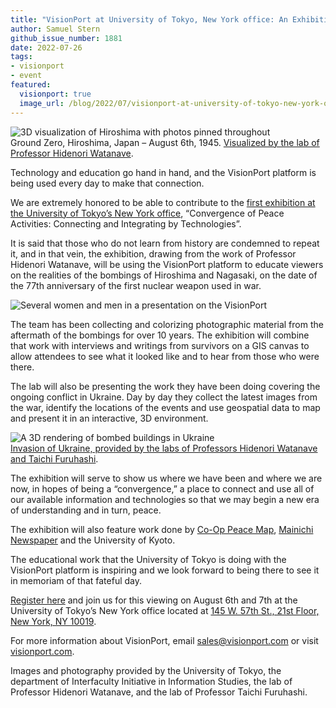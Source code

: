```yaml
---
title: "VisionPort at University of Tokyo, New York office: An Exhibition for Peace on August 6th and 7th"
author: Samuel Stern
github_issue_number: 1881
date: 2022-07-26
tags:
- visionport
- event
featured:
  visionport: true
  image_url: /blog/2022/07/visionport-at-university-of-tokyo-new-york-office/ground-zero.webp
---
```


![3D visualization of Hiroshima with photos pinned throughout](/blog/2022/07/visionport-at-university-of-tokyo-new-york-office/ground-zero.webp)<br>
Ground Zero, Hiroshima, Japan – August 6th, 1945. [Visualized by the lab of Professor Hidenori Watanave](https://hiroshima.mapping.jp/index_en.html).

Technology and education go hand in hand, and the VisionPort platform is being used every day to make that connection. 

We are extremely honored to be able to contribute to the [first exhibition at the University of Tokyo’s New York office](https://labo.wtnv.jp/2022/07/convergence2022en.html), “Convergence of Peace Activities: Connecting and Integrating by Technologies”.

It is said that those who do not learn from history are condemned to repeat it, and in that vein, the exhibition, drawing from the work of Professor Hidenori Watanave, will be using the VisionPort platform to educate viewers on the realities of the bombings of Hiroshima and Nagasaki, on the date of the 77th anniversary of the first nuclear weapon used in war.

![Several women and men in a presentation on the VisionPort](/blog/2022/07/visionport-at-university-of-tokyo-new-york-office/utokyo-visionport.webp)

The team has been collecting and colorizing photographic material from the aftermath of the bombings for over 10 years. The exhibition will combine that work with interviews and writings from survivors on a GIS canvas to allow attendees to see what it looked like and to hear from those who were there.

The lab will also be presenting the work they have been doing covering the ongoing conflict in Ukraine. Day by day they collect the latest images from the war, identify the locations of the events and use geospatial data to map and present it in an interactive, 3D environment.

![A 3D rendering of bombed buildings in Ukraine](/blog/2022/07/visionport-at-university-of-tokyo-new-york-office/ukraine.webp)<br>
[Invasion of Ukraine, provided by the labs of Professors Hidenori Watanave and Taichi Furuhashi](https://www.u-tokyo.ac.jp/focus/en/features/z1304_00194.html).

The exhibition will serve to show us where we have been and where we are now, in hopes of being a “convergence,” a place to connect and use all of our available information and technologies so that we may begin a new era of understanding and in turn, peace.

The exhibition will also feature work done by [Co-Op Peace Map](https://coop.archiving.jp/), [Mainichi Newspaper](https://mainichi.jp/english/) and the University of Kyoto. 

The educational work that the University of Tokyo is doing with the VisionPort platform is inspiring and we look forward to being there to see it in memoriam of that fateful day.  

[Register here](https://convergence_peace_activities.eventbrite.com/) and join us for this viewing on August 6th and 7th at the University of Tokyo’s New York office located at [145 W. 57th St., 21st Floor, New York, NY 10019](https://goo.gl/maps/Kgd9rFf3eBU1oR2t7).

For more information about VisionPort, email [sales@visionport.com](mailto:sales@visionport.com) or visit [visionport.com](https://www.visionport.com/).

Images and photography provided by the University of Tokyo, the department of Interfaculty Initiative in Information Studies, the lab of Professor Hidenori Watanave, and the lab of Professor Taichi Furuhashi.
